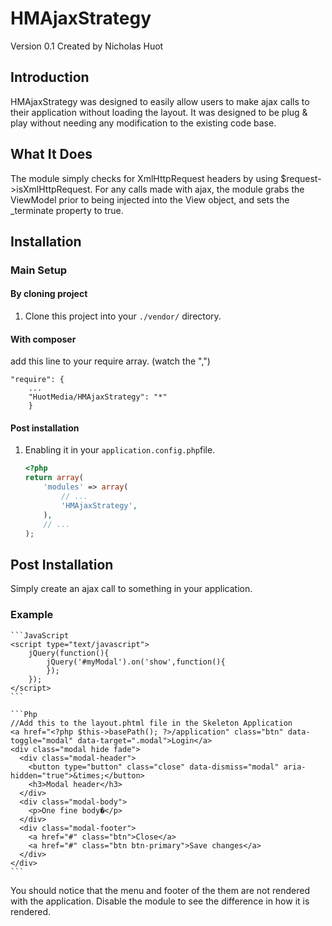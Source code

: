 HMAjaxStrategy
==============

Version 0.1 Created by Nicholas Huot

Introduction
--------------

HMAjaxStrategy was designed to easily allow users to make ajax calls to their application without loading the layout. It was designed to be plug & play without needing any modification to the existing code base. 

What It Does
--------------

The module simply checks for XmlHttpRequest headers by using $request->isXmlHttpRequest. For any calls made with ajax, the module grabs the ViewModel prior to being injected into the View object, and sets the _terminate property to true. 

Installation
--------------

### Main Setup

#### By cloning project

1. Clone this project into your `./vendor/` directory.

#### With composer

add this line to your require array. (watch the ",")

	"require": {
		...
		"HuotMedia/HMAjaxStrategy": "*"
		}


#### Post installation

1. Enabling it in your `application.config.php`file.

    ```php
    <?php
    return array(
        'modules' => array(
            // ...
            'HMAjaxStrategy',
        ),
        // ...
    );
    ```
	
Post Installation
-----------------

Simply create an ajax call to something in your application.

### Example

	```JavaScript
	<script type="text/javascript">
		jQuery(function(){
			jQuery('#myModal').on('show',function(){
			});
		});
	</script>
	```
	
	```Php
	//Add this to the layout.phtml file in the Skeleton Application
	<a href="<?php $this->basePath(); ?>/application" class="btn" data-toggle="modal" data-target=".modal">Login</a>
	<div class="modal hide fade">
	  <div class="modal-header">
		<button type="button" class="close" data-dismiss="modal" aria-hidden="true">&times;</button>
		<h3>Modal header</h3>
	  </div>
	  <div class="modal-body">
		<p>One fine body�</p>
	  </div>
	  <div class="modal-footer">
		<a href="#" class="btn">Close</a>
		<a href="#" class="btn btn-primary">Save changes</a>
	  </div>
	</div>
	```
	
You should notice that the menu and footer of the them are not rendered with the application. Disable the module to see the difference in how it is rendered. 
